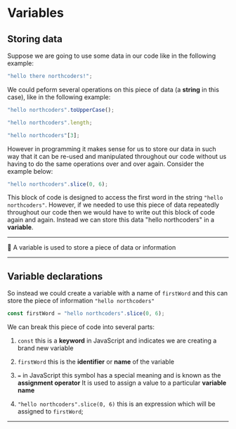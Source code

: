 # Variables

## Storing data

Suppose we are going to use some data in our code like in the following example:

```js
"hello there northcoders!";

```

We could peform several operations on this piece of data (a **string** in this case), like in the following example:

```js
"hello northcoders".toUpperCase();

"hello northcoders".length;

"hello northcoders"[3];
```

However in programming it makes sense for us to store our data in such way that it can be re-used and manipulated throughout our code without us having to do the same operations over and over again. Consider the example below:

```js
"hello northcoders".slice(0, 6);
```

This block of code is designed to access the first word in the string `"hello northcoders"`. However, if we needed to use this piece of data repeatedly throughout our code then we would have to write out this block of code again and again. Instead we can store this data "hello northcoders" in a **variable**.

---

🔑 A variable is used to store a piece of data or information

---

## Variable declarations

So instead we could create a variable with a name of `firstWord` and this can store the piece of information `"hello northcoders"`

```js
const firstWord = "hello northcoders".slice(0, 6);
```

We can break this piece of code into several parts:

1. `const` this is a **keyword** in JavaScript and indicates we are creating a brand new variable

2. `firstWord` this is the **identifier** or **name** of the variable

3. `=` in JavaScript this symbol has a special meaning and is known as the **assignment operator**
   It is used to assign a value to a particular **variable name**

4. `"hello northcoders".slice(0, 6)` this is an expression which will be assigned to `firstWord`;

---
